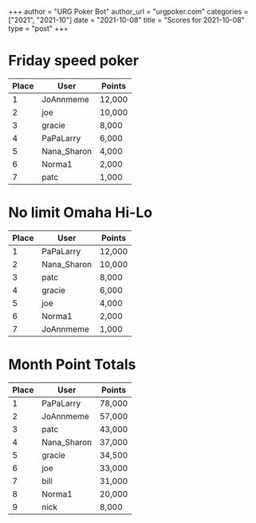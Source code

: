 +++
author = "URG Poker Bot"
author_url = "urgpoker.com"
categories = ["2021", "2021-10"]
date = "2021-10-08"
title = "Scores for 2021-10-08"
type = "post"
+++
# Friday speed poker

| Place | User | Points |
|-------|------|--------|
| 1 | JoAnnmeme | 12,000 |
| 2 | joe | 10,000 |
| 3 | gracie | 8,000 |
| 4 | PaPaLarry | 6,000 |
| 5 | Nana_Sharon | 4,000 |
| 6 | Norma1 | 2,000 |
| 7 | patc | 1,000 |

# No limit Omaha Hi-Lo

| Place | User | Points |
|-------|------|--------|
| 1 | PaPaLarry | 12,000 |
| 2 | Nana_Sharon | 10,000 |
| 3 | patc | 8,000 |
| 4 | gracie | 6,000 |
| 5 | joe | 4,000 |
| 6 | Norma1 | 2,000 |
| 7 | JoAnnmeme | 1,000 |

# Month Point Totals

| Place | User | Points |
|-------|------|--------|
| 1 | PaPaLarry | 78,000 |
| 2 | JoAnnmeme | 57,000 |
| 3 | patc | 43,000 |
| 4 | Nana_Sharon | 37,000 |
| 5 | gracie | 34,500 |
| 6 | joe | 33,000 |
| 7 | bill | 31,000 |
| 8 | Norma1 | 20,000 |
| 9 | nick | 8,000 |
